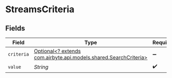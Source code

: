 # StreamsCriteria


## Fields

| Field                                                                                                     | Type                                                                                                      | Required                                                                                                  | Description                                                                                               |
| --------------------------------------------------------------------------------------------------------- | --------------------------------------------------------------------------------------------------------- | --------------------------------------------------------------------------------------------------------- | --------------------------------------------------------------------------------------------------------- |
| `criteria`                                                                                                | [Optional<? extends com.airbyte.api.models.shared.SearchCriteria>](../../models/shared/SearchCriteria.md) | :heavy_minus_sign:                                                                                        | N/A                                                                                                       |
| `value`                                                                                                   | *String*                                                                                                  | :heavy_check_mark:                                                                                        | N/A                                                                                                       |
